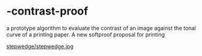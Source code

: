 # -contrast-proof
a prototype algorithm to evaluate the contrast of an image against the tonal curve of a printing paper. A new softproof proposal for printing

[stepwedge/stepwedge.jpg](https://github.com/jpereiranet/contrast-proof/blob/e7f67fde0c59c2ff027d654746605bd8d3e303cc/stepwedge/stepwedge.jpg)
